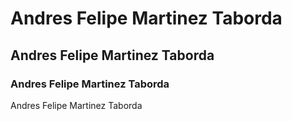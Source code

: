 # Andres Felipe Martinez Taborda
## Andres Felipe Martinez Taborda
### Andres Felipe Martinez Taborda
Andres Felipe Martinez Taborda
